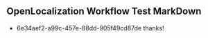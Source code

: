 ## OpenLocalization Workflow Test MarkDown
* 6e34aef2-a99c-457e-88dd-905f49cd87de 
thanks!<!--HONumber=Mar16_HO3-->

